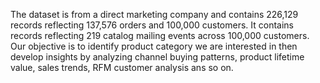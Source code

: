 The dataset is from a direct marketing company and contains 226,129 records reflecting 137,576 orders and 100,000 customers. It contains records reflecting 219 catalog mailing events across 100,000 customers.
Our objective is to identify product category we are interested in then develop insights by analyzing channel buying patterns, product lifetime value, sales trends, RFM customer analysis ans so on.
